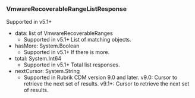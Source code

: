 ### VmwareRecoverableRangeListResponse
Supported in v5.1+

- data: list of VmwareRecoverableRanges
  - Supported in v5.1+
List of matching objects.
- hasMore: System.Boolean
  - Supported in v5.1+
If there is more.
- total: System.Int64
  - Supported in v5.1+
Total list responses.
- nextCursor: System.String
  - Supported in Rubrik CDM version 9.0 and later. v9.0: Cursor to retrieve the next set of results. v9.1+: Cursor to retrieve the next set of results.
